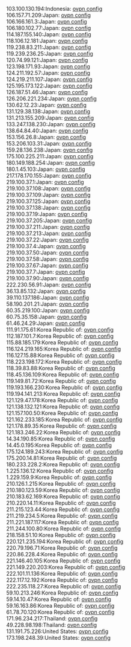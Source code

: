 103.100.130.194:Indonesia: [ovpn config](vpn/103_100_130_194.ovpn)  
106.157.71.209:Japan: [ovpn config](vpn/106_157_71_209.ovpn)  
106.166.161.3:Japan: [ovpn config](vpn/106_166_161_3.ovpn)  
106.180.102.77:Japan: [ovpn config](vpn/106_180_102_77.ovpn)  
114.187.155.140:Japan: [ovpn config](vpn/114_187_155_140.ovpn)  
118.106.12.181:Japan: [ovpn config](vpn/118_106_12_181.ovpn)  
119.238.83.211:Japan: [ovpn config](vpn/119_238_83_211.ovpn)  
119.239.236.25:Japan: [ovpn config](vpn/119_239_236_25.ovpn)  
120.74.99.121:Japan: [ovpn config](vpn/120_74_99_121.ovpn)  
123.198.171.93:Japan: [ovpn config](vpn/123_198_171_93.ovpn)  
124.211.192.57:Japan: [ovpn config](vpn/124_211_192_57.ovpn)  
124.219.211.107:Japan: [ovpn config](vpn/124_219_211_107.ovpn)  
125.195.173.122:Japan: [ovpn config](vpn/125_195_173_122.ovpn)  
126.187.51.46:Japan: [ovpn config](vpn/126_187_51_46.ovpn)  
126.206.221.234:Japan: [ovpn config](vpn/126_206_221_234.ovpn)  
130.62.12.23:Japan: [ovpn config](vpn/130_62_12_23.ovpn)  
131.129.38.138:Japan: [ovpn config](vpn/131_129_38_138.ovpn)  
131.213.155.209:Japan: [ovpn config](vpn/131_213_155_209.ovpn)  
133.247.138.230:Japan: [ovpn config](vpn/133_247_138_230.ovpn)  
138.64.84.40:Japan: [ovpn config](vpn/138_64_84_40.ovpn)  
153.156.26.8:Japan: [ovpn config](vpn/153_156_26_8.ovpn)  
153.206.103.31:Japan: [ovpn config](vpn/153_206_103_31.ovpn)  
159.28.136.238:Japan: [ovpn config](vpn/159_28_136_238.ovpn)  
175.100.225.211:Japan: [ovpn config](vpn/175_100_225_211.ovpn)  
180.149.188.254:Japan: [ovpn config](vpn/180_149_188_254.ovpn)  
180.1.45.103:Japan: [ovpn config](vpn/180_1_45_103.ovpn)  
217.178.170.155:Japan: [ovpn config](vpn/217_178_170_155.ovpn)  
219.100.37.1:Japan: [ovpn config](vpn/219_100_37_1.ovpn)  
219.100.37.108:Japan: [ovpn config](vpn/219_100_37_108.ovpn)  
219.100.37.109:Japan: [ovpn config](vpn/219_100_37_109.ovpn)  
219.100.37.125:Japan: [ovpn config](vpn/219_100_37_125.ovpn)  
219.100.37.138:Japan: [ovpn config](vpn/219_100_37_138.ovpn)  
219.100.37.19:Japan: [ovpn config](vpn/219_100_37_19.ovpn)  
219.100.37.205:Japan: [ovpn config](vpn/219_100_37_205.ovpn)  
219.100.37.211:Japan: [ovpn config](vpn/219_100_37_211.ovpn)  
219.100.37.213:Japan: [ovpn config](vpn/219_100_37_213.ovpn)  
219.100.37.22:Japan: [ovpn config](vpn/219_100_37_22.ovpn)  
219.100.37.4:Japan: [ovpn config](vpn/219_100_37_4.ovpn)  
219.100.37.50:Japan: [ovpn config](vpn/219_100_37_50.ovpn)  
219.100.37.58:Japan: [ovpn config](vpn/219_100_37_58.ovpn)  
219.100.37.67:Japan: [ovpn config](vpn/219_100_37_67.ovpn)  
219.100.37.7:Japan: [ovpn config](vpn/219_100_37_7.ovpn)  
219.100.37.90:Japan: [ovpn config](vpn/219_100_37_90.ovpn)  
222.230.56.91:Japan: [ovpn config](vpn/222_230_56_91.ovpn)  
36.13.85.132:Japan: [ovpn config](vpn/36_13_85_132.ovpn)  
39.110.137.186:Japan: [ovpn config](vpn/39_110_137_186.ovpn)  
58.190.201.21:Japan: [ovpn config](vpn/58_190_201_21.ovpn)  
60.35.219.100:Japan: [ovpn config](vpn/60_35_219_100.ovpn)  
60.75.35.158:Japan: [ovpn config](vpn/60_75_35_158.ovpn)  
61.46.24.29:Japan: [ovpn config](vpn/61_46_24_29.ovpn)  
111.91.175.61:Korea Republic of: [ovpn config](vpn/111_91_175_61.ovpn)  
112.187.101.7:Korea Republic of: [ovpn config](vpn/112_187_101_7.ovpn)  
115.88.185.179:Korea Republic of: [ovpn config](vpn/115_88_185_179.ovpn)  
116.124.219.165:Korea Republic of: [ovpn config](vpn/116_124_219_165.ovpn)  
116.127.15.88:Korea Republic of: [ovpn config](vpn/116_127_15_88.ovpn)  
118.223.198.172:Korea Republic of: [ovpn config](vpn/118_223_198_172.ovpn)  
118.39.83.88:Korea Republic of: [ovpn config](vpn/118_39_83_88.ovpn)  
118.45.136.109:Korea Republic of: [ovpn config](vpn/118_45_136_109.ovpn)  
119.149.81.72:Korea Republic of: [ovpn config](vpn/119_149_81_72.ovpn)  
119.193.166.230:Korea Republic of: [ovpn config](vpn/119_193_166_230.ovpn)  
119.194.141.213:Korea Republic of: [ovpn config](vpn/119_194_141_213.ovpn)  
121.129.47.178:Korea Republic of: [ovpn config](vpn/121_129_47_178.ovpn)  
121.138.132.121:Korea Republic of: [ovpn config](vpn/121_138_132_121.ovpn)  
121.157.100.50:Korea Republic of: [ovpn config](vpn/121_157_100_50.ovpn)  
121.162.233.185:Korea Republic of: [ovpn config](vpn/121_162_233_185.ovpn)  
121.178.89.35:Korea Republic of: [ovpn config](vpn/121_178_89_35.ovpn)  
121.183.246.22:Korea Republic of: [ovpn config](vpn/121_183_246_22.ovpn)  
14.34.190.85:Korea Republic of: [ovpn config](vpn/14_34_190_85.ovpn)  
14.45.0.195:Korea Republic of: [ovpn config](vpn/14_45_0_195.ovpn)  
175.124.189.243:Korea Republic of: [ovpn config](vpn/175_124_189_243.ovpn)  
175.200.14.81:Korea Republic of: [ovpn config](vpn/175_200_14_81.ovpn)  
180.233.228.2:Korea Republic of: [ovpn config](vpn/180_233_228_2.ovpn)  
1.225.136.12:Korea Republic of: [ovpn config](vpn/1_225_136_12.ovpn)  
1.229.159.9:Korea Republic of: [ovpn config](vpn/1_229_159_9.ovpn)  
210.126.1.215:Korea Republic of: [ovpn config](vpn/210_126_1_215.ovpn)  
210.180.123.59:Korea Republic of: [ovpn config](vpn/210_180_123_59.ovpn)  
210.183.62.169:Korea Republic of: [ovpn config](vpn/210_183_62_169.ovpn)  
210.220.14.11:Korea Republic of: [ovpn config](vpn/210_220_14_11.ovpn)  
211.215.123.44:Korea Republic of: [ovpn config](vpn/211_215_123_44.ovpn)  
211.219.234.5:Korea Republic of: [ovpn config](vpn/211_219_234_5.ovpn)  
211.221.187.117:Korea Republic of: [ovpn config](vpn/211_221_187_117.ovpn)  
211.244.100.80:Korea Republic of: [ovpn config](vpn/211_244_100_80.ovpn)  
218.158.51.10:Korea Republic of: [ovpn config](vpn/218_158_51_10.ovpn)  
220.121.235.194:Korea Republic of: [ovpn config](vpn/220_121_235_194.ovpn)  
220.79.196.71:Korea Republic of: [ovpn config](vpn/220_79_196_71.ovpn)  
220.86.228.4:Korea Republic of: [ovpn config](vpn/220_86_228_4.ovpn)  
221.146.40.105:Korea Republic of: [ovpn config](vpn/221_146_40_105.ovpn)  
221.149.220.203:Korea Republic of: [ovpn config](vpn/221_149_220_203.ovpn)  
222.101.11.136:Korea Republic of: [ovpn config](vpn/222_101_11_136.ovpn)  
222.117.12.192:Korea Republic of: [ovpn config](vpn/222_117_12_192.ovpn)  
222.235.118.27:Korea Republic of: [ovpn config](vpn/222_235_118_27.ovpn)  
59.10.213.246:Korea Republic of: [ovpn config](vpn/59_10_213_246.ovpn)  
59.14.10.47:Korea Republic of: [ovpn config](vpn/59_14_10_47.ovpn)  
59.16.163.86:Korea Republic of: [ovpn config](vpn/59_16_163_86.ovpn)  
61.78.70.120:Korea Republic of: [ovpn config](vpn/61_78_70_120.ovpn)  
171.96.234.217:Thailand: [ovpn config](vpn/171_96_234_217.ovpn)  
49.228.98.198:Thailand: [ovpn config](vpn/49_228_98_198.ovpn)  
131.191.75.226:United States: [ovpn config](vpn/131_191_75_226.ovpn)  
173.198.248.39:United States: [ovpn config](vpn/173_198_248_39.ovpn)  
